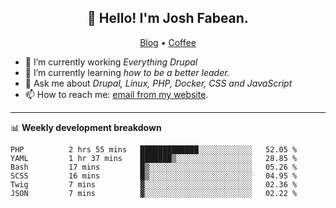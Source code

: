 <h2 align="center">👋 Hello! I'm Josh Fabean.</h2>
<p align="center">
  <a href="https://joshfabean.com">Blog</a> •
  <a href="https://www.buymeacoffee.com/LSxne6Yr4">Coffee</a>
</p>

- 🔭 I’m currently working *Everything Drupal*
- 🌱 I’m currently learning *how to be a better leader.*
- 💬 Ask me about *Drupal, Linux, PHP, Docker, CSS and JavaScript*
- 📫 How to reach me: [email from my website](https://joshfabean.com).

-------

📊 **Weekly development breakdown**
<!--START_SECTION:waka-->

```text
PHP          2 hrs 55 mins   █████████████░░░░░░░░░░░░   52.05 %
YAML         1 hr 37 mins    ███████▒░░░░░░░░░░░░░░░░░   28.85 %
Bash         17 mins         █▒░░░░░░░░░░░░░░░░░░░░░░░   05.26 %
SCSS         16 mins         █▒░░░░░░░░░░░░░░░░░░░░░░░   04.95 %
Twig         7 mins          ▓░░░░░░░░░░░░░░░░░░░░░░░░   02.36 %
JSON         7 mins          ▓░░░░░░░░░░░░░░░░░░░░░░░░   02.22 %
```

<!--END_SECTION:waka-->

<!--
**fabean/fabean** is a ✨ _special_ ✨ repository because its `README.md` (this file) appears on your GitHub profile.

Here are some ideas to get you started:

- 🔭 I’m currently working on ...
- 🌱 I’m currently learning ...
- 👯 I’m looking to collaborate on ...
- 🤔 I’m looking for help with ...
- 💬 Ask me about ...
- 📫 How to reach me: ...
- 😄 Pronouns: ...
- ⚡ Fun fact: ...
-->
